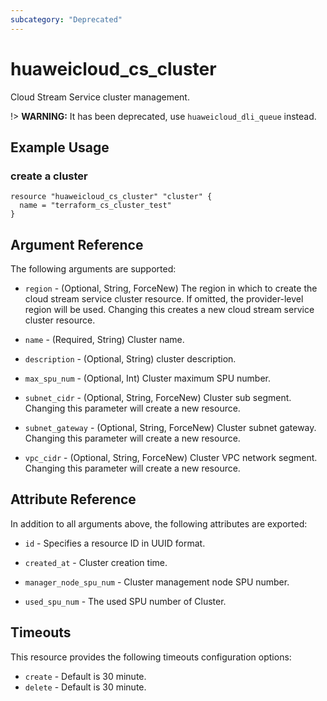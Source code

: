```yaml
---
subcategory: "Deprecated"
---
```


# huaweicloud_cs_cluster

Cloud Stream Service cluster management.

!> **WARNING:** It has been deprecated, use `huaweicloud_dli_queue` instead.

## Example Usage

### create a cluster

```hcl
resource "huaweicloud_cs_cluster" "cluster" {
  name = "terraform_cs_cluster_test"
}
```

## Argument Reference

The following arguments are supported:

* `region` - (Optional, String, ForceNew) The region in which to create the cloud stream service cluster resource. If
  omitted, the provider-level region will be used. Changing this creates a new cloud stream service cluster resource.

* `name` - (Required, String) Cluster name.

* `description` - (Optional, String) cluster description.

* `max_spu_num` - (Optional, Int) Cluster maximum SPU number.

* `subnet_cidr` - (Optional, String, ForceNew) Cluster sub segment. Changing this parameter will create a new resource.

* `subnet_gateway` - (Optional, String, ForceNew) Cluster subnet gateway. Changing this parameter will create a new
  resource.

* `vpc_cidr` - (Optional, String, ForceNew) Cluster VPC network segment. Changing this parameter will create a new
  resource.

## Attribute Reference

In addition to all arguments above, the following attributes are exported:

* `id` - Specifies a resource ID in UUID format.

* `created_at` - Cluster creation time.

* `manager_node_spu_num` - Cluster management node SPU number.

* `used_spu_num` - The used SPU number of Cluster.

## Timeouts

This resource provides the following timeouts configuration options:

* `create` - Default is 30 minute.
* `delete` - Default is 30 minute.
